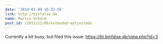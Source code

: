 ```yaml
---
date: '2014-01-09 16:32:56'
link: http://binfalse.de
name: Martin Scharm
post_id: /2013/11/05/extended-mytinytodo
---
```


Currently a bit busy, but filed this issue: https://bt.binfalse.de/view.php?id=3